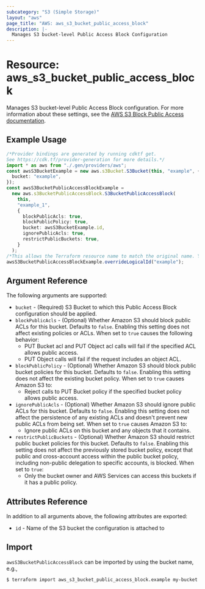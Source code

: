 ```yaml
---
subcategory: "S3 (Simple Storage)"
layout: "aws"
page_title: "AWS: aws_s3_bucket_public_access_block"
description: |-
  Manages S3 bucket-level Public Access Block Configuration
---
```


# Resource: aws\_s3\_bucket\_public\_access\_block

Manages S3 bucket-level Public Access Block configuration. For more information about these settings, see the [AWS S3 Block Public Access documentation](https://docs.aws.amazon.com/AmazonS3/latest/dev/access-control-block-public-access.html).

## Example Usage

```typescript
/*Provider bindings are generated by running cdktf get.
See https://cdk.tf/provider-generation for more details.*/
import * as aws from "./.gen/providers/aws";
const awsS3BucketExample = new aws.s3Bucket.S3Bucket(this, "example", {
  bucket: "example",
});
const awsS3BucketPublicAccessBlockExample =
  new aws.s3BucketPublicAccessBlock.S3BucketPublicAccessBlock(
    this,
    "example_1",
    {
      blockPublicAcls: true,
      blockPublicPolicy: true,
      bucket: awsS3BucketExample.id,
      ignorePublicAcls: true,
      restrictPublicBuckets: true,
    }
  );
/*This allows the Terraform resource name to match the original name. You can remove the call if you don't need them to match.*/
awsS3BucketPublicAccessBlockExample.overrideLogicalId("example");

```

## Argument Reference

The following arguments are supported:

* `bucket` - (Required) S3 Bucket to which this Public Access Block configuration should be applied.
* `blockPublicAcls` - (Optional) Whether Amazon S3 should block public ACLs for this bucket. Defaults to `false`. Enabling this setting does not affect existing policies or ACLs. When set to `true` causes the following behavior:
  * PUT Bucket acl and PUT Object acl calls will fail if the specified ACL allows public access.
  * PUT Object calls will fail if the request includes an object ACL.
* `blockPublicPolicy` - (Optional) Whether Amazon S3 should block public bucket policies for this bucket. Defaults to `false`. Enabling this setting does not affect the existing bucket policy. When set to `true` causes Amazon S3 to:
  * Reject calls to PUT Bucket policy if the specified bucket policy allows public access.
* `ignorePublicAcls` - (Optional) Whether Amazon S3 should ignore public ACLs for this bucket. Defaults to `false`. Enabling this setting does not affect the persistence of any existing ACLs and doesn't prevent new public ACLs from being set. When set to `true` causes Amazon S3 to:
  * Ignore public ACLs on this bucket and any objects that it contains.
* `restrictPublicBuckets` - (Optional) Whether Amazon S3 should restrict public bucket policies for this bucket. Defaults to `false`. Enabling this setting does not affect the previously stored bucket policy, except that public and cross-account access within the public bucket policy, including non-public delegation to specific accounts, is blocked. When set to `true`:
  * Only the bucket owner and AWS Services can access this buckets if it has a public policy.

## Attributes Reference

In addition to all arguments above, the following attributes are exported:

* `id` - Name of the S3 bucket the configuration is attached to

## Import

`awsS3BucketPublicAccessBlock` can be imported by using the bucket name, e.g.,

```console
$ terraform import aws_s3_bucket_public_access_block.example my-bucket
```
